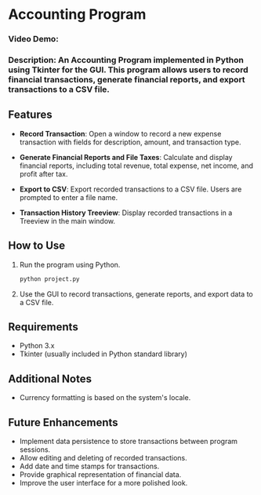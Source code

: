 # Accounting Program
### Video Demo: 
### Description: An Accounting Program implemented in Python using Tkinter for the GUI. This program allows users to record financial transactions, generate financial reports, and export transactions to a CSV file.

## Features

- **Record Transaction**: Open a window to record a new expense transaction with fields for description, amount, and transaction type.

- **Generate Financial Reports and File Taxes**: Calculate and display financial reports, including total revenue, total expense, net income, and profit after tax.

- **Export to CSV**: Export recorded transactions to a CSV file. Users are prompted to enter a file name.

- **Transaction History Treeview**: Display recorded transactions in a Treeview in the main window.

## How to Use

1. Run the program using Python.
    ```bash
    python project.py
    ```

2. Use the GUI to record transactions, generate reports, and export data to a CSV file.

## Requirements

- Python 3.x
- Tkinter (usually included in Python standard library)

## Additional Notes

- Currency formatting is based on the system's locale.

## Future Enhancements

- Implement data persistence to store transactions between program sessions.
- Allow editing and deleting of recorded transactions.
- Add date and time stamps for transactions.
- Provide graphical representation of financial data.
- Improve the user interface for a more polished look.

